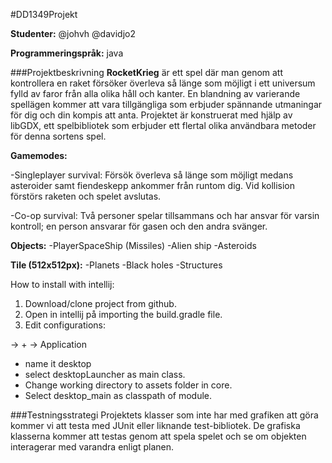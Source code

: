 #DD1349Projekt

**Studenter:** @johvh @davidjo2

**Programmeringspråk:** java

###Projektbeskrivning
**RocketKrieg** är ett spel där man genom att kontrollera en raket försöker överleva så länge som möjligt i ett universum fylld av faror från alla olika håll och kanter. En blandning av varierande spellägen kommer att vara tillgängliga som erbjuder spännande utmaningar för dig och din kompis att anta. Projektet är konstruerat med hjälp av libGDX, ett spelbibliotek som erbjuder ett flertal olika användbara metoder för denna sortens spel.  

**Gamemodes:**

-Singleplayer survival: Försök överleva så länge som möjligt medans asteroider samt fiendeskepp ankommer från runtom dig. Vid kollision förstörs raketen och spelet avslutas. 

-Co-op survival: Två personer spelar tillsammans och har ansvar för varsin kontroll; en person ansvarar för gasen och den andra svänger.  

**Objects:**
-PlayerSpaceShip (Missiles)
-Alien ship
-Asteroids

**Tile (512x512px):**
-Planets
-Black holes
-Structures


How to install with intellij:

1. Download/clone project from github.
2. Open in intellij på importing the build.gradle file.
3. Edit configurations: 

-> +  -> Application

- name it desktop
- select desktopLauncher as main class.
- Change working directory to assets folder in core.
- Select desktop_main as classpath of module.

###Testningsstrategi
Projektets klasser som inte har med grafiken att göra kommer vi att testa med JUnit eller liknande test-bibliotek. De grafiska klasserna kommer att testas genom att spela spelet och se om objekten interagerar med varandra enligt planen.
